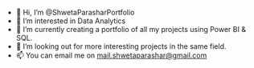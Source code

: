 - 👋 Hi, I’m @ShwetaParasharPortfolio
- 👀 I’m interested in Data Analytics
- 🌱 I’m currently creating a portfolio of all my projects using Power BI & SQL.
- 💞️ I’m looking out for more interesting projects in the same field.
- 📫 You can email me on mail.shwetaparashar@gmail.com

<!---
ShwetaParasharPortfolio/ShwetaParasharPortfolio is a ✨ special ✨ repository because its `README.md` (this file) appears on your GitHub profile.
You can click the Preview link to take a look at your changes.
--->
